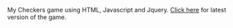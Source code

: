 My Checkers game using HTML, Javascript and Jquery.
<a href="https://lincolngallegos.github.io/checkers/checkersv5.html">Click here</a> for latest version of the game.

